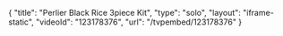 {
    "title": "Perlier Black Rice 3piece Kit",
    "type": "solo",
    "layout": "iframe-static",
    "videoId": "123178376",
    "url": "\/tvpembed\/123178376"
}